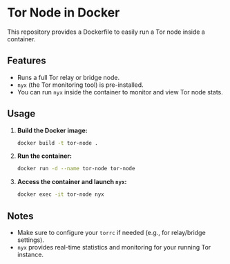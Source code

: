 # Tor Node in Docker

This repository provides a Dockerfile to easily run a Tor node inside a container.

## Features

- Runs a full Tor relay or bridge node.
- `nyx` (the Tor monitoring tool) is pre-installed.
- You can run `nyx` inside the container to monitor and view Tor node stats.

## Usage

1. **Build the Docker image:**
   ```bash
   docker build -t tor-node .
   ```

2. **Run the container:**
   ```bash
   docker run -d --name tor-node tor-node
   ```

3. **Access the container and launch `nyx`:**
   ```bash
   docker exec -it tor-node nyx
   ```

## Notes

- Make sure to configure your `torrc` if needed (e.g., for relay/bridge settings).
- `nyx` provides real-time statistics and monitoring for your running Tor instance.
